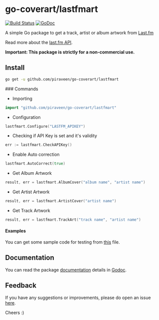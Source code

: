 # go-coverart/lastfmart
[![Build Status](https://travis-ci.org/piraveen/go-coverart.svg?branch=master)](https://travis-ci.org/piraveen/go-coverart)
[![GoDoc](https://godoc.org/github.com/piraveen/go-coverart?status.svg)](https://godoc.org/github.com/piraveen/go-coverart/lastfmart)

A simple Go package to get a track, artist or album artwork from [Last.fm](http://www.last.fm)

Read more about the [last.fm API](http://last.fm).

<strong>Important: This package is strictly for a non-commercial use.</strong>

## Install
```bash
go get -u github.com/piraveen/go-coverart/lastfmart
```

### Commands
- Importing
```go
import "github.com/piraveen/go-coverart/lastfmart"
```
- Configuration
```go
lastfmart.Configure("LASTFM_APIKEY")
```
- Checking if API Key is set and it's validity
```go
err := lastfmart.CheckAPIKey()
```
- Enable Auto correction
```go
lastfmart.AutoCorrect(true)
```
- Get Album Artwork
```go
result, err = lastfmart.AlbumCover("album name", "artist name")
```
- Get Artist Artwork
```go
result, err = lastfmart.ArtistCover("artist name")
```
- Get Track Artwork
```go
result, err = lastfmart.TrackArt("track name", "artist name")
```
#### Examples
You can get some sample code for testing from [this](https://github.com/piraveen/go-coverart/blob/master/lastfmart/lastfmart_test.go) file.

## Documentation
You can read the package [documentation](https://godoc.org/github.com/piraveen/go-coverart/lastfmart) details in [Godoc](godoc.org).

## Feedback
If you have any suggestions or improvements, please do open an issue [here](https://github.com/piraveen/go-coverart/issues).

Cheers :)
